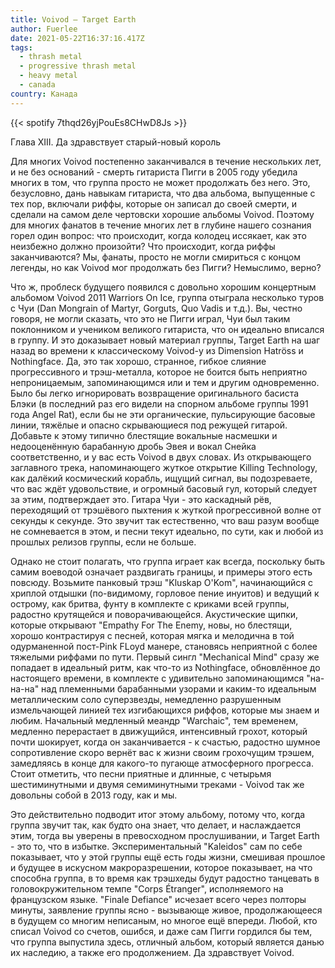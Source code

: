 ```yaml
---
title: Voivod — Target Earth
author: Fuerlee
date: 2021-05-22T16:37:16.417Z
tags:
  - thrash metal
  - progressive thrash metal
  - heavy metal
  - canada
country: Канада
---
```

{{< spotify 7thqd26yjPouEs8CHwD8Js >}}

Глава XIII. Да здравствует старый-новый король



Для многих Voivod постепенно заканчивался в течение нескольких лет, и не без оснований - смерть гитариста Пигги в 2005 году убедила многих в том, что группа просто не может продолжать без него. Это, безусловно, дань навыкам гитариста, что два альбома, выпущенные с тех пор, включали риффы, которые он записал до своей смерти, и сделали на самом деле чертовски хорошие альбомы Voivod. Поэтому для многих фанатов в течение многих лет в глубине нашего сознания горел один вопрос: что происходит, когда колодец иссякает, как это неизбежно должно произойти? Что происходит, когда риффы заканчиваются? Мы, фанаты, просто не могли смириться с концом легенды, но как Voivod мог продолжать без Пигги? Немыслимо, верно?



Что ж, проблеск будущего появился с довольно хорошим концертным альбомом Voivod 2011 Warriors On Ice, группа отыграла несколько туров с Чуи (Dan Mongrain of Martyr, Gorguts, Quo Vadis и т.д.). Вы, честно говоря, не могли сказать, что это не Пигги играл, Чуи был таким поклонником и учеником великого гитариста, что он идеально вписался в группу. И это доказывает новый материал группы, Target Earth на шаг назад во времени к классическому Voivod-у из Dimension Hatröss и Nothingface. Да, это так хорошо, странное, гибкое слияние прогрессивного и трэш-металла, которое не боится быть неприятно непроницаемым, запоминающимся или и тем и другим одновременно. Было бы легко игнорировать возвращение оригинального басиста Блэки (в последний раз его видели на спорном альбоме группы 1991 года Angel Rat), если бы не эти органические, пульсирующие басовые линии, тяжёлые и опасно скрывающиеся под режущей гитарой. Добавьте к этому типично блестящие вокальные насмешки и недооценённую барабанную дробь Эвея и вокал Снейка соответственно, и у вас есть Voivod в двух словах. Из открывающего заглавного трека, напоминающего жуткое открытие Killing Technology, как далёкий космический корабль, ищущий сигнал, вы подозреваете, что вас ждёт удовольствие, и огромный басовый гул, который следует за этим, подтверждает это. Гитара Чуи - это каскадный рёв, переходящий от трэшёвого пыхтения к жуткой прогрессивной волне от секунды к секунде. Это звучит так естественно, что ваш разум вообще не сомневается в этом, и песни текут идеально, по сути, как и любой из прошлых релизов группы, если не больше.



Однако не стоит полагать, что группа играет как всегда, поскольку быть самим воеводой означает раздвигать границы, и примеры этого есть повсюду. Возьмите панковый трэш "Kluskap O'Kom", начинающийся с хриплой отдышки (по-видимому, горловое пение инуитов) и ведущий к острому, как бритва, фунту в комплекте с криками всей группы, радостно крутящейся и поворачивающейся. Акустические щипки, которые открывают "Empathy For The Enemy, новы, но блестящи, хорошо контрастируя с песней, которая мягка и мелодична в той одурманенной пост-Pink FLoyd манере, становясь неприятной с более тяжелыми риффами по пути. Первый сингл "Mechanical Mind" сразу же попадает в идеальный ритм, как что-то из Nothingface, обновлённое до настоящего времени, в комплекте с удивительно запоминающимся "на-на-на" над племенными барабанными узорами и каким-то идеальным металлическим соло суперзвезды, немедленно разрушенным измельчающей линией тех изгибающихся риффов, которые мы знаем и любим. Начальный медленный меандр "Warchaic", тем временем, медленно перерастает в движущийся, интенсивный грохот, который почти шокирует, когда он заканчивается - к счастью, радостно шумное сопротивление скоро вернёт вас к жизни своим грохочущим трэшем, замедляясь в конце для какого-то пугающе атмосферного прогресса. Стоит отметить, что песни приятные и длинные, с четырьмя шестиминутными и двумя семиминутными треками - Voivod так же довольны собой в 2013 году, как и мы.



Это действительно подводит итог этому альбому, потому что, когда группа звучит так, как будто она знает, что делает, и наслаждается этим, тогда вы уверены в превосходном прослушивании, и Target Earth - это то, что в избытке. Экспериментальный "Kaleidos" сам по себе показывает, что у этой группы ещё есть годы жизни, смешивая прошлое и будущее в искусном макроразрешении, которое показывает, на что способна группа, в то время как трэшхеды будут радостно танцевать в головокружительном темпе "Corps Étranger", исполняемого на французском языке. "Finale Defiance" исчезает всего через полторы минуты, заявление группы ясно - вызывающе живое, продолжающееся в будущем со многим неписаным, но многое ещё впереди. Любой, кто списал Voivod со счетов, ошибся, и даже сам Пигги гордился бы тем, что группа выпустила здесь, отличный альбом, который является данью их наследию, а также его продолжением. Да здравствует Voivod.